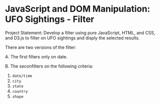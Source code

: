 # JavaScript and DOM Manipulation: UFO Sightings - Filter

Project Statement: Develop a filter using pure JavaScript, HTML, and CSS, and D3.js to filter on UFO sightings and disply the selected results.

There are two versions of the filter:

A. The first filters only on date.

B. The seconfilters on the following criteria:
  1. `date/time`
  2.  `city`
  3. `state`
  4. `country`
  5. `shape`
